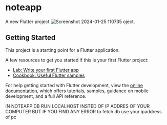 # noteapp

A new Flutter project 
![Screenshot 2024-01-25 110735](https://github.com/P-mistry/NoteApp_DB/assets/75114126/b564d8a9-b2c5-424b-a82b-468a871d338d)
oject.

## Getting Started

This project is a starting point for a Flutter application.

A few resources to get you started if this is your first Flutter project:

- [Lab: Write your first Flutter app](https://docs.flutter.dev/get-started/codelab)
- [Cookbook: Useful Flutter samples](https://docs.flutter.dev/cookbook)

For help getting started with Flutter development, view the
[online documentation](https://docs.flutter.dev/), which offers tutorials,
samples, guidance on mobile development, and a full API reference.



IN NOTEAPP DB RUN LOCALHOST INSTED OF IP ADDRES OF YOUR COMPUTER BUT IF YOU FIND ANY ERROR to fetch db use your ipaddress of pc 
